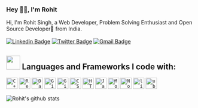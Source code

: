 ### Hey 👋🏽, I'm Rohit

Hi, I'm Rohit Singh, a Web Developer, Problem Solving Enthusiast and Open Source Developer🚀 from India. <br> <br> 
[![Linkedin Badge](https://img.shields.io/badge/-RohitSingh2610-blue?style=social&logo=Linkedin&logoColor=blue&link=https://www.linkedin.com/in/RohitSingh2610)](https://www.linkedin.com/in/RohitSingh2610)
[![Twitter Badge](https://img.shields.io/badge/-@RohitSingh26109-1ca0f1?style=social&logo=twitter&logoColor=blue&link=https://twitter.com/RohitSingh26109)](https://twitter.com/RohitSingh26109) 
[![Gmail Badge](https://img.shields.io/badge/-GMail-c14438?style=social&logo=Gmail&logoColor=red&link=mailto:rohitsingh.mwc@gmail.com)](mailto:rohitsingh.mwc@gmail.com)
<br />

## <img src="https://media.giphy.com/media/QssGEmpkyEOhBCb7e1/giphy.gif" width="37px"> Languages and Frameworks I code with:

<code><img width="30px" src="https://img.icons8.com/color/4x/c-plus-plus-logo.png" title="C++"/></code>
<code><img width="30px" src="https://img.icons8.com/plasticine/100/000000/react.png" title="React"/></code>
<code><img width="30px" src="https://img.icons8.com/dusk/64/000000/database-restore.png" title="Database"/></code>
<code><img width="30px" src="https://img.icons8.com/fluent/8x/github.png" title="GitHub"/></code>
<code><img width="30px" src="https://img.icons8.com/color/2x/git.png" title="Git"/></code>
<code><img width="30px" src="https://img.icons8.com/color/48/000000/css3.png" title="CSS"/></code>
<code><img width="30px" src="https://img.icons8.com/color/48/000000/html-5.png" title="HTML"/></code>
<code><img width="30px" src="https://img.icons8.com/color/48/000000/javascript--v1.png" title="Javascript"/></code>
<code><img width="30px" src="https://img.icons8.com/color/8x/000000/mongodb.png" title="MongoDB"/></code>
<code><img width="30px" src="https://img.icons8.com/color/8x/000000/nodejs.png" title="Nodejs"/></code>
<code><img width="30px" src="https://img.icons8.com/color/8x/000000/linux.png" title="linux"/></code>
<code><img width="30px" src="https://img.icons8.com/color/8x/000000/ubuntu.png" title="ubuntu"/></code>

![Rohit's github stats](https://github-readme-stats.vercel.app/api?username=rohitsingh2610&show_icons=true&hide_border=true&count_private=true&theme=onedark)
